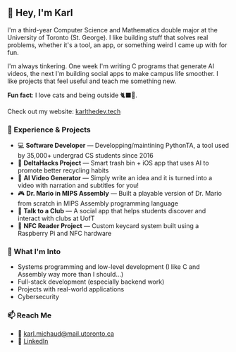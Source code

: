## 👋 Hey, I'm Karl

I'm a third-year Computer Science and Mathematics double major at the University of Toronto (St. George). I like building stuff that solves real problems, whether it's a tool, an app, or something weird I came up with for fun.

I'm always tinkering. One week I'm writing C programs that generate AI videos, the next I'm building social apps to make campus life smoother. I like projects that feel useful and teach me something new.

**Fun fact**: I love cats and being outside 🐈‍⬛🌲.

Check out my website: [karlthedev.tech](https://www.karlthedev.tech)

### 🔧 Experience & Projects

- 💻 **Software Developer** — Developping/maintining PythonTA, a tool used by 35,000+ undergrad CS students since 2016
- 🌿 **DeltaHacks Project** — Smart trash bin + iOS app that uses AI to promote better recycling habits
- 🧠 **AI Video Generator** — Simply write an idea and it is turned into a video with narration and subtitles for you!
- 🎮 **Dr. Mario in MIPS Assembly** — Built a playable version of Dr. Mario from scratch in MIPS Assembly programming language
- 📱 **Talk to a Club** — A social app that helps students discover and interact with clubs at UofT
- 🔐 **NFC Reader Project** — Custom keycard system built using a Raspberry Pi and NFC hardware

### 🌱 What I'm Into

- Systems programming and low-level development (I like C and Assembly way more than I should...)
- Full-stack development (especially backend work)
- Projects with real-world applications
- Cybersecurity

### 📫 Reach Me

- 📧 karl.michaud@mail.utoronto.ca  
- 🔗 [LinkedIn](https://www.linkedin.com/in/karlmichaud)


